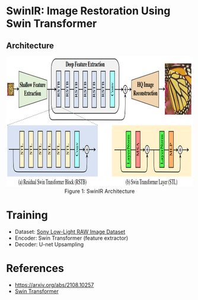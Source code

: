# SwinIR: Image Restoration Using Swin Transformer

## Architecture

<div align="center">

  <img alt="SwinIR" src="./assets/SwinIR.png" width=800 height=350/>
  <br/>
  <figcaption>Figure 1: SwinIR Architecture</figcaption>

</div>


# Training

- Dataset: [Sony Low-Light RAW Image Dataset](https://www.kaggle.com/datasets/jungmoo/sid-sony-dataset/versions/1) 
- Encoder: Swin Transformer (feature extractor)
- Decoder: U-net Upsampling

# References

- https://arxiv.org/abs/2108.10257
- [Swin Transformer](https://huggingface.co/docs/transformers/en/model_doc/swin)